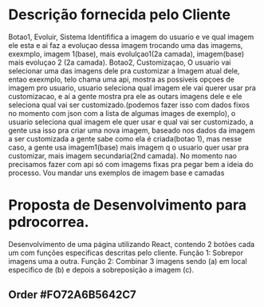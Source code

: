 # Descrição fornecida pelo Cliente

Botao1, Evoluir, Sistema Identififica a imagem do usuario e ve qual imagem ele esta e ai faz a evoluçao dessa imagem trocando uma das imagems, exexmplo, imagem 1(base), mais evolulçao1(2a camada), imagem(base) mais evoluçao 2 (2a camada).
Botao2, Customizaçao, O usuario vai selecionar uma das imagens dele pra customizar a Imagem atual dele, entao exexmplo, telo chama uma api, mostra as possiveis opçoes de imagem pro usuario, usuario seleciona qual imagem ele vai querer usar pra customizacao, e aí a gente mostra pra ele as outars imagens dele e ele seleciona qual vai ser customizado.(podemos fazer isso com dados fixos no momento com json com a lista de algumas images de exemplo), o usuario seleciona qual imagem ele quer usar e qual vai ser customizado, a gente usa isso pra criar uma nova imagem, baseado nos dados da imagem a ser customizada a gente sabe como ela é criada(botao 1), mas nesse caso, a gente usa imagem1(base) mais imagem q o usuario quer usar pra customizar, mais imagem secundaria(2nd camada). No momento nao precisamos fazer com api só com imagems fixas pra pegar bem a ideia do processo. Vou mandar uns exemplos de imagem base e camadas

# Proposta de Desenvolvimento para pdrocorrea.

Desenvolvimento de uma página utilizando React, contendo 2 botões cada um com funções especificas descritas pelo cliente. 
Função 1: Sobrepor imagens uma a outra. 
Função 2: Combinar 3 imagens sendo (a) em local especifico de (b) e depois a sobreposição a imagem (c).

## Order #FO72A6B5642C7